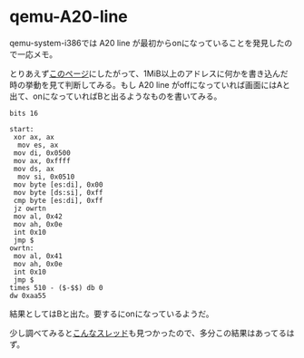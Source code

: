 # qemu-A20-line

qemu-system-i386では A20 line が最初からonになっていることを発見したので一応メモ。

とりあえず[このページ](http://www.independent-software.com/operating-system-development-enabling-a20-line.html)にしたがって、1MiB以上のアドレスに何かを書き込んだ時の挙動を見て判断してみる。もし A20 line がoffになっていれば画面にはAと出て、onになっていればBと出るようなものを書いてみる。

```
bits 16

start:
 xor ax, ax
  mov es, ax
 mov di, 0x0500
 mov ax, 0xffff
 mov ds, ax
  mov si, 0x0510
 mov byte [es:di], 0x00
 mov byte [ds:si], 0xff
 cmp byte [es:di], 0xff
 jz owrtn
 mov al, 0x42
 mov ah, 0x0e
 int 0x10
 jmp $
owrtn:
 mov al, 0x41
 mov ah, 0x0e
 int 0x10
 jmp $
times 510 - ($-$$) db 0
dw 0xaa55
```

結果としてはBと出た。要するにonになっているようだ。

少し調べてみると[こんなスレッド](https://www.reddit.com/r/osdev/comments/a20q4j/change_status_of_a20_line_when_qemu_starts/)も見つかったので、多分この結果はあってるはず。
